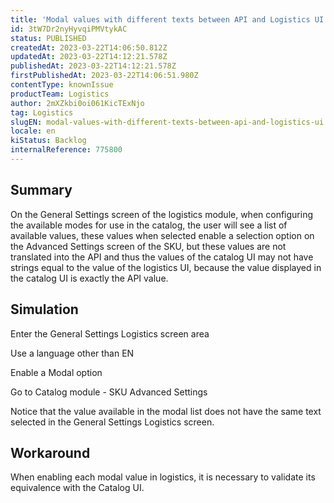 ```yaml
---
title: 'Modal values with different texts between API and Logistics UI'
id: 3tW7Dr2nyHyvqiPMVtykAC
status: PUBLISHED
createdAt: 2023-03-22T14:06:50.812Z
updatedAt: 2023-03-22T14:12:21.578Z
publishedAt: 2023-03-22T14:12:21.578Z
firstPublishedAt: 2023-03-22T14:06:51.980Z
contentType: knownIssue
productTeam: Logistics
author: 2mXZkbi0oi061KicTExNjo
tag: Logistics
slugEN: modal-values-with-different-texts-between-api-and-logistics-ui
locale: en
kiStatus: Backlog
internalReference: 775800
---
```


## Summary


On the General Settings screen of the logistics module, when configuring the available modes for use in the catalog, the user will see a list of available values, these values when selected enable a selection option on the Advanced Settings screen of the SKU, but these values are not translated into the API and thus the values of the catalog UI may not have strings equal to the value of the logistics UI, because the value displayed in the catalog UI is exactly the API value.


##

## Simulation


Enter the General Settings Logistics screen area

Use a language other than EN

Enable a Modal option

Go to Catalog module - SKU Advanced Settings

Notice that the value available in the modal list does not have the same text selected in the General Settings Logistics screen.


##

## Workaround


When enabling each modal value in logistics, it is necessary to validate its equivalence with the Catalog UI.

